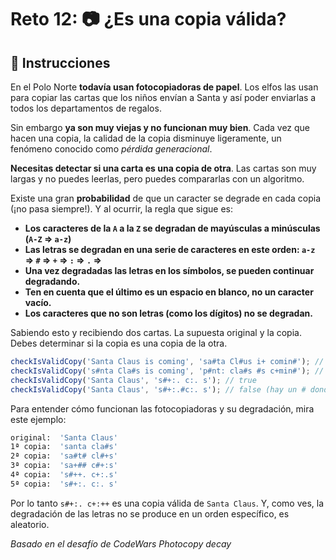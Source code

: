 # Reto 12: 📷 ¿Es una copia válida?

## 📝 Instrucciones

En el Polo Norte **todavía usan fotocopiadoras de papel**. Los elfos las usan para copiar las cartas que los niños envían a Santa y así poder enviarlas a todos los departamentos de regalos.

Sin embargo **ya son muy viejas y no funcionan muy bien**. Cada vez que hacen una copia, la calidad de la copia disminuye ligeramente, un fenómeno conocido como _pérdida generacional_.

**Necesitas detectar si una carta es una copia de otra**. Las cartas son muy largas y no puedes leerlas, pero puedes compararlas con un algoritmo.

Existe una gran **probabilidad** de que un caracter se degrade en cada copia (¡no pasa siempre!). Y al ocurrir, la regla que sigue es:

- **Los caracteres de la `A` a la `Z` se degradan de mayúsculas a minúsculas (`A-Z` ⇒ `a-z`)**
- **Las letras se degradan en una serie de caracteres en este orden: `a-z` ⇒ `#` ⇒ `+` ⇒ `:` ⇒ `.` ⇒ <code></code>**
- **Una vez degradadas las letras en los símbolos, se pueden continuar degradando.**
- **Ten en cuenta que el último es un espacio en blanco, no un caracter vacío.**
- **Los caracteres que no son letras (como los dígitos) no se degradan.**

Sabiendo esto y recibiendo dos cartas. La supuesta original y la copia. Debes determinar si la copia es una copia de la otra.

```js
checkIsValidCopy('Santa Claus is coming', 'sa#ta Cl#us i+ comin#'); // true
checkIsValidCopy('s#nta Cla#s is coming', 'p#nt: cla#s #s c+min#'); // false (por la p inicial)
checkIsValidCopy('Santa Claus', 's#+:. c:. s'); // true
checkIsValidCopy('Santa Claus', 's#+:.#c:. s'); // false (hay un # donde no debería)
```

Para entender cómo funcionan las fotocopiadoras y su degradación, mira este ejemplo:

```bash
original:  'Santa Claus'
1ª copia:  'santa cla#s'
2ª copia:  'sa#t# cl#+s'
3ª copia:  'sa+## c#+:s'
4ª copia:  's#++. c+:.s'
5ª copia:  's#+:. c:. s'
```

Por lo tanto `s#+:. c+:++` es una copia válida de `Santa Claus`. Y, como ves, la degradación de las letras no se produce en un orden específico, es aleatorio.

_Basado en el desafío de CodeWars Photocopy decay_
